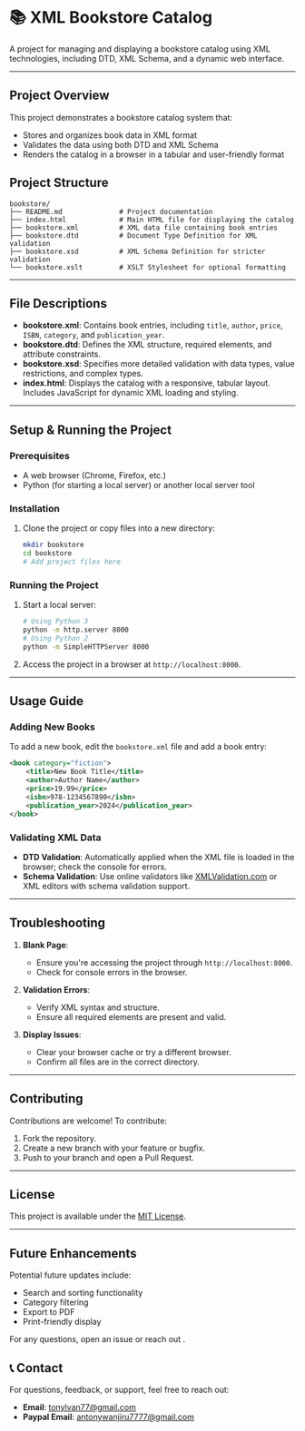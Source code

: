 

# 📚 XML Bookstore Catalog

A project for managing and displaying a bookstore catalog using XML technologies, including DTD, XML Schema, and a dynamic web interface.

---

## Project Overview

This project demonstrates a bookstore catalog system that:
- Stores and organizes book data in XML format
- Validates the data using both DTD and XML Schema
- Renders the catalog in a browser in a tabular and user-friendly format

## Project Structure

```plaintext
bookstore/
├── README.md              # Project documentation
├── index.html             # Main HTML file for displaying the catalog
├── bookstore.xml          # XML data file containing book entries
├── bookstore.dtd          # Document Type Definition for XML validation
├── bookstore.xsd          # XML Schema Definition for stricter validation
└── bookstore.xslt         # XSLT Stylesheet for optional formatting
```

---

## File Descriptions

- **bookstore.xml**: Contains book entries, including `title`, `author`, `price`, `ISBN`, `category`, and `publication_year`.
- **bookstore.dtd**: Defines the XML structure, required elements, and attribute constraints.
- **bookstore.xsd**: Specifies more detailed validation with data types, value restrictions, and complex types.
- **index.html**: Displays the catalog with a responsive, tabular layout. Includes JavaScript for dynamic XML loading and styling.

---

## Setup & Running the Project

### Prerequisites
- A web browser (Chrome, Firefox, etc.)
- Python (for starting a local server) or another local server tool

### Installation
1. Clone the project or copy files into a new directory:
   ```bash
   mkdir bookstore
   cd bookstore
   # Add project files here
   ```

### Running the Project
1. Start a local server:
   ```bash
   # Using Python 3
   python -m http.server 8000
   # Using Python 2
   python -m SimpleHTTPServer 8000
   ```
2. Access the project in a browser at `http://localhost:8000`.

---

## Usage Guide

### Adding New Books
To add a new book, edit the `bookstore.xml` file and add a book entry:
```xml
<book category="fiction">
    <title>New Book Title</title>
    <author>Author Name</author>
    <price>19.99</price>
    <isbn>978-1234567890</isbn>
    <publication_year>2024</publication_year>
</book>
```

### Validating XML Data
- **DTD Validation**: Automatically applied when the XML file is loaded in the browser; check the console for errors.
- **Schema Validation**: Use online validators like [XMLValidation.com](https://www.xmlvalidation.com/) or XML editors with schema validation support.

---

## Troubleshooting

1. **Blank Page**: 
   - Ensure you're accessing the project through `http://localhost:8000`.
   - Check for console errors in the browser.

2. **Validation Errors**:
   - Verify XML syntax and structure.
   - Ensure all required elements are present and valid.

3. **Display Issues**:
   - Clear your browser cache or try a different browser.
   - Confirm all files are in the correct directory.

---

## Contributing

Contributions are welcome! To contribute:
1. Fork the repository.
2. Create a new branch with your feature or bugfix.
3. Push to your branch and open a Pull Request.

---

## License

This project is available under the [MIT License](LICENSE).

---

## Future Enhancements

Potential future updates include:
- Search and sorting functionality
- Category filtering
- Export to PDF
- Print-friendly display

For any questions, open an issue or reach out .
## 📞 Contact

For questions, feedback, or support, feel free to reach out:

- **Email**: [tonylvan77@gmail.com](mailto:tonylvan77@gmail.com)
- **Paypal Email**: [antonywanjiru7777@gmail.com](mailto:antonywanjiru7777@gmail.com)

